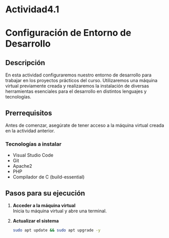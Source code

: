# Actividad4.1
# Configuración de Entorno de Desarrollo

## Descripción

En esta actividad configuraremos nuestro entorno de desarrollo para trabajar en los proyectos prácticos del curso. Utilizaremos una máquina virtual previamente creada y realizaremos la instalación de diversas herramientas esenciales para el desarrollo en distintos lenguajes y tecnologías.

## Prerrequisitos

Antes de comenzar, asegúrate de tener acceso a la máquina virtual creada en la actividad anterior.

### Tecnologías a instalar

- Visual Studio Code
- Git
- Apache2
- PHP
- Compilador de C (build-essential)

## Pasos para su ejecución

1. **Acceder a la máquina virtual**  
   Inicia tu máquina virtual y abre una terminal.

2. **Actualizar el sistema**  
   ```bash
   sudo apt update && sudo apt upgrade -y

